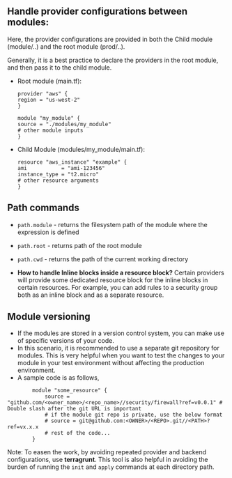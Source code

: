 
## Handle provider configurations between modules: 
Here, the provider configurations are provided in both the Child module (module/..) and the root module (prod/..).

Generally, it is a best practice to declare the providers in the root module, and then pass it to the child module.

- Root module (main.tf):

    ```hcl
    provider "aws" {
    region = "us-west-2"
    }

    module "my_module" {
    source = "./modules/my_module"
    # other module inputs
    }
    ```

- Child Module (modules/my_module/main.tf):

    ```hcl
    resource "aws_instance" "example" {
    ami           = "ami-123456"
    instance_type = "t2.micro"
    # other resource arguments
    }
    ```


## Path commands

- `path.module` - returns the filesystem path of the module where the expression is defined
- `path.root` - returns path of the root module
- `path.cwd` - returns the path of the current working directory


- **How to handle Inline blocks inside a resource block?**
    Certain providers will provide some dedicated resource block for the inline blocks in certain resources. For example, you can add rules to a security group both as an inline block and as a separate resource.

## Module versioning

- If the modules are stored in a version control system, you can make use of specific versions of your code. 
- In this scenario, it is recommended to use a separate git repository for modules. This is very helpful when you want to test the changes to your module in your test environment without affecting the production environment. 
- A sample code is as follows,
    
```hcl
        module "some_resource" {
            source = "github.com/<owner_name>/<repo_name>//security/firewall?ref=v0.0.1" # Double slash after the git URL is important
            # if the module git repo is private, use the below format
            # source = git@github.com:<OWNER>/<REPO>.git//<PATH>?ref=vx.x.x
            # rest of the code...
        }
```

Note: To easen the work, by avoiding repeated provider and backend configurations, use **terragrunt**. This tool is also helpful in avoiding the burden of running the `init` and `apply` commands at each directory path.
